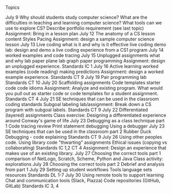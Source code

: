 Topics

July 9
Why should students study computer science?
What are the difficulties in teaching and learning computer science?
What tools can we use to explore CS?
Describe portfolio requirement (see last topic)
Assignment: Bring in a lesson plan
July 12
The anatomy of a CS lesson
content
Styles
Pacing
Assignment: design a sample computer science lesson
July 13
Live coding
what is it and why is it effective
live coding demo
lab: design and demo a live coding experience from a CS1 program
July 14
worked examples and code tracing
July 15
Unplugged assignments
what and why
lab
paper plane lab
graph paper programming
Assignment: design an unplugged experience.
Standards
IC 1
July 16
Active learning
worked examples (code reading)
making predictions
Assignment: design a worked example experience.
Standards
CT 9
July 19
Pair programming lab
Standards
CT 10
July 20
Scaffolding assignments
Code templates
starter code
code idioms
Assignment: Analyze and existing program. What would you pull out as starter code or code templates for a student assignment.
Standards
CT 4
July 21
SE techniques that can be used in the classroom
coding standards
Subgoal labeling
lab/assignment: Break down a CS program with subgoal labels.
Standards
CT 9
July 22
Differentiated (layered) assignments
Class exercise: Designing a differentiated experience around Conway's game of life
July 23
Debugging as a class technique part 1
Code tracing review
Print statement debugging
Using a debugger
July 23
SE techniques that can be used in the classroom part 2
Rubber Duck Debugging - code explaining
Standards
CT 9
July 26
Using other peoples code.
Using library code
"thwarting" assignments
Ethical issues (copying vs collaborating)
Standards
IC 1,2
CT 4
Assignment: Design an experience that makes use of an existing library.
July 27
Choosing the correct tools part 1
comparison of NetLogo, Scratch, Scheme, Python and Java
Class activity: explorations
July 28
Choosing the correct tools part 2
Debrief and analysis from part 1
July 29
Setting up student workflows
Tools
language sets
resources
Standards
DL 1-7
July 30
Using remote tools to support learning
Chat and communication tools (Slack, Piazza)
Code repositories (GitHub, GitLab)
Standards
IC 3, 4

